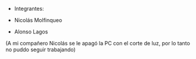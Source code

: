 - Integrantes:


- Nicolás Molfinqueo
- Alonso Lagos

(A mi compañero Nicolás se le apagó la PC con el corte de luz, por lo tanto no puddo seguir trabajando)

